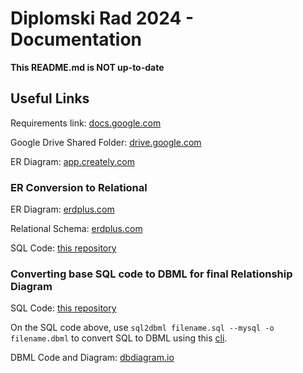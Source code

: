 # Diplomski Rad 2024 - Documentation

**This README.md is NOT up-to-date**

## Useful Links

Requirements link: [docs.google.com](https://docs.google.com/document/d/1iZJSNywcRLQe83i63mxI_OvRbFsxfs1wCNmc84c0-xQ/edit?usp=sharing)

Google Drive Shared Folder: [drive.google.com](https://drive.google.com/drive/u/0/folders/1qtfUGRHbPimFn8QR35-C8RGJuOe1TyVv)

ER Diagram: [app.creately.com](https://app.creately.com/d/gpf2DoDJV4p)

### ER Conversion to Relational

ER Diagram: [erdplus.com](https://erdplus.com/edit-diagram/67bfccc8-3719-4a07-a489-56410ca721d9)

Relational Schema: [erdplus.com](https://erdplus.com/edit-diagram/3461f320-366a-4639-80ef-c08df6dc5431)

SQL Code: [this repository](https://github.com/JovanDozic/diplomski-rad-2024/main/diagrams/relational_diagrams/er_to_relational_sql_export.sql)

### Converting base SQL code to DBML for final Relationship Diagram

SQL Code: [this repository](https://github.com/JovanDozic/diplomski-rad-2024/main/diagrams/relational_diagrams/er_to_relational_sql_export.sql)

On the SQL code above, use `sql2dbml filename.sql --mysql -o filename.dbml` to convert SQL to DBML using this [cli](https://dbml.dbdiagram.io/cli/).

DBML Code and Diagram: [dbdiagram.io](https://dbdiagram.io/d/diplomski_rad_relational_diagram-670eaa7d97a66db9a315634c)
